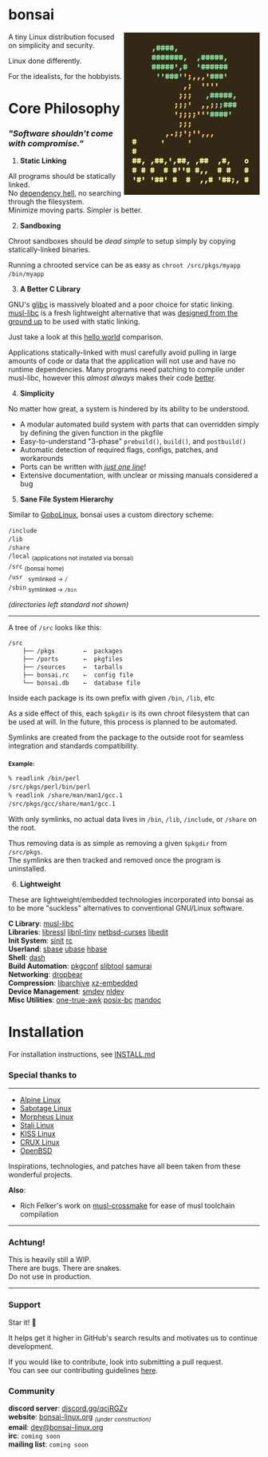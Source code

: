# bonsai

<img align="right" src="res/bonsai.png">

A tiny Linux distribution focused on simplicity and security.

Linux done differently.

For the idealists, for the hobbyists.

# Core Philosophy

### *"Software shouldn't come with compromise."*

1. **Static Linking**
 
All programs should be statically linked.  
No [dependency hell](http://en.wikipedia.org/wiki/Dependency_hell), no searching through the filesystem.  
Minimize moving parts. Simpler is better.

2. **Sandboxing**

Chroot sandboxes should be *dead simple* to 
setup simply by copying statically-linked binaries.

Running a chrooted service can be as easy as `chroot /src/pkgs/myapp /bin/myapp`

3. **A Better C Library**

GNU's [glibc](http://www.gnu.org/software/libc) is massively bloated and a poor choice for static linking.  
[musl-libc](http://musl-libc.org) is a fresh lightweight alternative 
that was [designed from the ground up](https://www.musl-libc.org/intro.html) 
to be used with static linking. 

Just take a look at this [hello world](http://bonsai-linux.org/uploads/hello_world.png) comparison.

Applications statically-linked with musl carefully avoid pulling 
in large amounts of code or data that the application will not 
use and have no runtime dependencies. Many programs need 
patching to compile under musl-libc, however this 
*almost always* makes their code [better](http://wiki.musl-libc.org/bugs-found-by-musl.html).

4. **Simplicity**

No matter how great, a system is hindered by its ability to be understood.

* A modular automated build system with parts that can overridden simply by defining the given function in the pkgfile
* Easy-to-understand "3-phase" `prebuild()`, `build()`, and `postbuild()`
* Automatic detection of required flags, configs, patches, and workarounds
* Ports can be written with *[just one line](http://ix.io/1QMb)*!
* Extensive documentation, with unclear or missing manuals considered a bug

5. **Sane File System Hierarchy**

Similar to [GoboLinux](https://gobolinux.org/), bonsai uses a custom directory scheme:

`/include`  
`/lib`  
`/share`  
`/local` <sub>(applications not installed via bonsai)</sub>  
`/src` <sub>(bonsai home)</sub>  
`/usr ` <sub>symlinked →   `/`</sub>  
`/sbin` <sub>symlinked → `/bin`</sub>  

*(directories left standard not shown)*

----

A tree of `/src` looks like this:

```
/src
    ├── /pkgs        ←  packages
    ├── /ports       ←  pkgfiles
    ├── /sources     ←  tarballs
    ├── bonsai.rc    ←  config file
    └── bonsai.db    ←  database file
```

Inside each package is its own prefix with given `/bin`, `/lib`, etc

As a side effect of this, each `$pkgdir` is its own chroot filesystem that can
be used at will. In the future, this process is planned to be automated.

Symlinks are created from the package to the outside root for seamless
integration and standards compatibility.

<sub>**Example:**</sub>

```sh
% readlink /bin/perl
/src/pkgs/perl/bin/perl
% readlink /share/man/man1/gcc.1
/src/pkgs/gcc/share/man1/gcc.1
```

With only symlinks, no actual data lives in 
`/bin`, `/lib`, `/include`, or `/share` on the root.

Thus removing data is as simple as removing a given `$pkgdir` from `/src/pkgs`.  
The symlinks are then tracked and removed once the program is uninstalled.

6. **Lightweight**

These are lightweight/embedded technologies incorporated into bonsai as to be more "suckless" alternatives to conventional GNU/Linux software.

**C Library**: [musl-libc](http://www.musl-libc.org/)  
**Libraries**: [libressl](http://www.libressl.org/) [libnl-tiny](http://openwrt.org/docs/techref/libnl#libnl-tiny) [netbsd-curses](http://github.com/sabotage-linux/netbsd-curses) [libedit](http://thrysoee.dk/editline)  
**Init System**: [sinit](http://core.suckless.org/sinit) [rc](http://github.com/bonsai-linux/bonsai/tree/master/ports/@init)  
**Userland**: [sbase](http://core.suckless.org/sbase) [ubase](http://core.suckless.org/ubase) [hbase](http://github.com/bonsai-linux/hbase)   
**Shell**: [dash](http://gondor.apana.org.au/~herbert/dash)  
**Build Automation**: [pkgconf](http://pkgconf.org/) [slibtool](http://github.com/midipix-project/slibtool) [samurai](http://github.com/michaelforney/samurai)  
**Networking**: [dropbear](http://matt.ucc.asn.au/dropbear/dropbear.html)  
**Compression**: [libarchive](http://libarchive.org/) [xz-embedded](http://tukaani.org/xz/embedded.html)  
**Device Management**: [smdev](http://core.suckless.org/smdev) [nldev](http://git.r-36.net/nldev/)  
**Misc Utilities**: [one-true-awk](http://github.com/onetrueawk/awk) [posix-bc](http://github.com/gavinhoward/bc) [mandoc](http://mandoc.bsd.lv)

# Installation

For installation instructions, see [INSTALL.md](INSTALL.md)

### Special thanks to

----

* [Alpine Linux](https://alpinelinux.org/)
* [Sabotage Linux](https://github.com/sabotage-linux/sabotage)
* [Morpheus Linux](https://morpheus.2f30.org/)
* [Stali Linux](http://sta.li)
* [KISS Linux](https://getkiss.org/)
* [CRUX Linux](http://crux.nu)
* [OpenBSD](http://openbsd.org)

Inspirations, technologies, and patches have all been taken
from these wonderful projects.

**Also**:

* Rich Felker's work on [musl-crossmake](https://github.com/richfelker/musl-cross-make) for ease of musl toolchain compilation

----

### Achtung!
This is heavily still a WIP.  
There are bugs. There are snakes.  
Do not use in production.  

----

### Support

Star it! 🌟

It helps get it higher in GitHub's search results and motivates 
us to continue development.

If you would like to contribute, look into submitting a pull request.  
You can see our contributing guidelines [here](CONTRIBUTING.md).

### Community 

**discord server**: [discord.gg/qcjRGZv](http://discord.gg/qcjRGZv)  
**website**: [bonsai-linux.org](http://bonsai-linux.org) <sub>*(under construction)*</sub>  
**email**: dev@bonsai-linux.org  
**irc**: `coming soon`  
**mailing list**: `coming soon`

